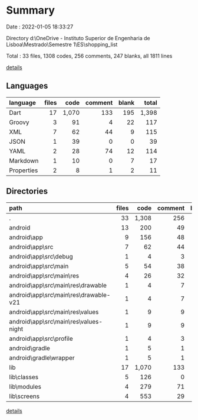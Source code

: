 # Summary

Date : 2022-01-05 18:33:27

Directory d:\OneDrive - Instituto Superior de Engenharia de Lisboa\Mestrado\Semestre 1\ES\shopping_list

Total : 33 files,  1308 codes, 256 comments, 247 blanks, all 1811 lines

[details](details.md)

## Languages
| language | files | code | comment | blank | total |
| :--- | ---: | ---: | ---: | ---: | ---: |
| Dart | 17 | 1,070 | 133 | 195 | 1,398 |
| Groovy | 3 | 91 | 4 | 22 | 117 |
| XML | 7 | 62 | 44 | 9 | 115 |
| JSON | 1 | 39 | 0 | 0 | 39 |
| YAML | 2 | 28 | 74 | 12 | 114 |
| Markdown | 1 | 10 | 0 | 7 | 17 |
| Properties | 2 | 8 | 1 | 2 | 11 |

## Directories
| path | files | code | comment | blank | total |
| :--- | ---: | ---: | ---: | ---: | ---: |
| . | 33 | 1,308 | 256 | 247 | 1,811 |
| android | 13 | 200 | 49 | 33 | 282 |
| android\app | 9 | 156 | 48 | 22 | 226 |
| android\app\src | 7 | 62 | 44 | 9 | 115 |
| android\app\src\debug | 1 | 4 | 3 | 1 | 8 |
| android\app\src\main | 5 | 54 | 38 | 7 | 99 |
| android\app\src\main\res | 4 | 26 | 32 | 6 | 64 |
| android\app\src\main\res\drawable | 1 | 4 | 7 | 2 | 13 |
| android\app\src\main\res\drawable-v21 | 1 | 4 | 7 | 2 | 13 |
| android\app\src\main\res\values | 1 | 9 | 9 | 1 | 19 |
| android\app\src\main\res\values-night | 1 | 9 | 9 | 1 | 19 |
| android\app\src\profile | 1 | 4 | 3 | 1 | 8 |
| android\gradle | 1 | 5 | 1 | 1 | 7 |
| android\gradle\wrapper | 1 | 5 | 1 | 1 | 7 |
| lib | 17 | 1,070 | 133 | 195 | 1,398 |
| lib\classes | 5 | 126 | 0 | 34 | 160 |
| lib\modules | 4 | 279 | 71 | 77 | 427 |
| lib\screens | 4 | 553 | 29 | 64 | 646 |

[details](details.md)